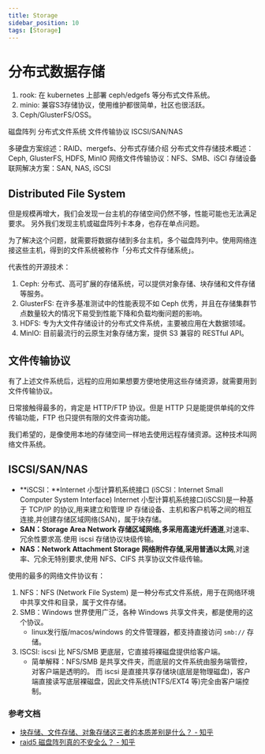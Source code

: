 ```yaml
---
title: Storage
sidebar_position: 10
tags: [Storage]
---
```

# 分布式数据存储

1. rook: 在 kubernetes 上部署 ceph/edgefs 等分布式文件系统。
2. minio: 兼容S3存储协议，使用维护都很简单，社区也很活跃。
3. Ceph/GlusterFS/OSS。



磁盘阵列
分布式文件系统
文件传输协议
ISCSI/SAN/NAS

多硬盘方案综述：RAID、mergefs、分布式存储介绍
分布式文件存储技术概述：Ceph, GlusterFS, HDFS, MinIO
网络文件传输协议：NFS、SMB、iSCI
存储设备联网解决方案：SAN, NAS, iSCSI





## Distributed File System

但是规模再增大，我们会发现一台主机的存储空间仍然不够，性能可能也无法满足要求。
另外我们发现主机或磁盘阵列卡本身，也存在单点问题。

为了解决这个问题，就需要将数据存储到多台主机，多个磁盘阵列中。使用网络连接这些主机，得到的文件系统被称作「分布式文件存储系统」。

代表性的开源技术：

1. Ceph: 分布式、高可扩展的存储系统，可以提供对象存储、块存储和文件存储等服务。
2. GlusterFS: 在许多基准测试中的性能表现不如 Ceph 优秀，并且在存储集群节点数量较大的情况下易受到性能下降和负载均衡问题的影响。
3. HDFS: 专为大文件存储设计的分布式文件系统，主要被应用在大数据领域。
4. MinIO: 目前最流行的云原生对象存储方案，提供 S3 兼容的 RESTful API。

## 文件传输协议

有了上述文件系统后，远程的应用如果想要方便地使用这些存储资源，就需要用到文件传输协议。

日常接触得最多的，肯定是 HTTP/FTP 协议。但是 HTTP 只是能提供单纯的文件传输功能，FTP 也只提供有限的文件查询功能。

我们希望的，是像使用本地的存储空间一样地去使用远程存储资源。这种技术叫网络文件系统。


## ISCSI/SAN/NAS
- **iSCSI：**Internet 小型计算机系统接口 (iSCSI：Internet Small Computer System Interface) Internet 小型计算机系统接口(iSCSI)是一种基于 TCP/IP 的协议,用来建立和管理 IP 存储设备、主机和客户机等之间的相互连接,并创建存储区域网络(SAN)，属于块存储。
- **SAN：**Storage Area Network 存储区域网络,多采用**高速光纤通道**,对速率、冗余性要求高.使用 iscsi 存储协议块级传输。
- **NAS：**Network Attachment Storage 网络附件存储,采用**普通以太网**,对速率、冗余无特别要求,使用 NFS、CIFS 共享协议文件级传输。

使用的最多的网络文件协议有：
1. NFS：NFS (Network File System) 是一种分布式文件系统，用于在网络环境中共享文件和目录，属于文件存储。
1. SMB：Windows 世界使用广泛，各种 Windows 共享文件夹，都是使用的这个协议。
    - linux发行版/macos/windows 的文件管理器，都支持直接访问 `smb://` 存储。
2. ISCSI: iscsi 比 NFS/SMB 更底层，它直接将裸磁盘提供给客户端。
    - 简单解释：NFS/SMB 是共享文件夹，而底层的文件系统由服务端管控，对客户端是透明的。
      而 iscsi 是直接共享存储块(底层是物理磁盘)，客户端直接读写底层裸磁盘，因此文件系统(NTFS/EXT4 等)完全由客户端控制。


### 参考文档

- [块存储、文件存储、对象存储这三者的本质差别是什么？ - 知乎](https://www.zhihu.com/question/21536660)
- [raid5 磁盘阵列真的不安全么？ - 知乎](https://www.zhihu.com/question/20164654/answer/348274179)


